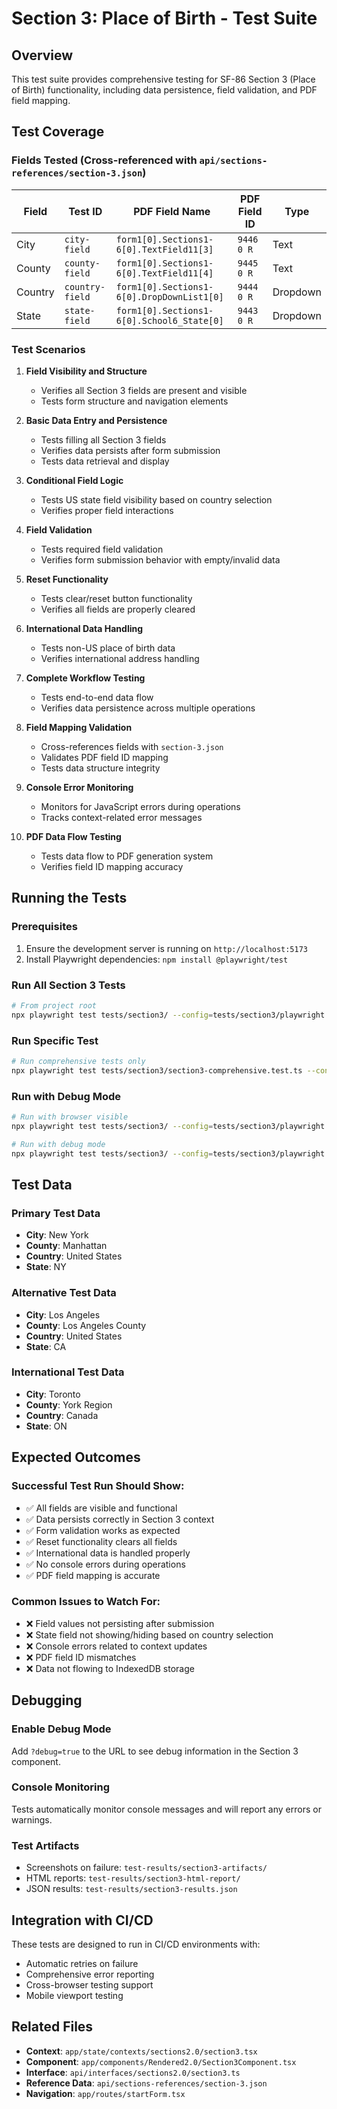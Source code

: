 # Section 3: Place of Birth - Test Suite

## Overview

This test suite provides comprehensive testing for SF-86 Section 3 (Place of Birth) functionality, including data persistence, field validation, and PDF field mapping.

## Test Coverage

### Fields Tested (Cross-referenced with `api/sections-references/section-3.json`)

| Field | Test ID | PDF Field Name | PDF Field ID | Type |
|-------|---------|----------------|--------------|------|
| City | `city-field` | `form1[0].Sections1-6[0].TextField11[3]` | `9446 0 R` | Text |
| County | `county-field` | `form1[0].Sections1-6[0].TextField11[4]` | `9445 0 R` | Text |
| Country | `country-field` | `form1[0].Sections1-6[0].DropDownList1[0]` | `9444 0 R` | Dropdown |
| State | `state-field` | `form1[0].Sections1-6[0].School6_State[0]` | `9443 0 R` | Dropdown |

### Test Scenarios

1. **Field Visibility and Structure**
   - Verifies all Section 3 fields are present and visible
   - Tests form structure and navigation elements

2. **Basic Data Entry and Persistence**
   - Tests filling all Section 3 fields
   - Verifies data persists after form submission
   - Tests data retrieval and display

3. **Conditional Field Logic**
   - Tests US state field visibility based on country selection
   - Verifies proper field interactions

4. **Field Validation**
   - Tests required field validation
   - Verifies form submission behavior with empty/invalid data

5. **Reset Functionality**
   - Tests clear/reset button functionality
   - Verifies all fields are properly cleared

6. **International Data Handling**
   - Tests non-US place of birth data
   - Verifies international address handling

7. **Complete Workflow Testing**
   - Tests end-to-end data flow
   - Verifies data persistence across multiple operations

8. **Field Mapping Validation**
   - Cross-references fields with `section-3.json`
   - Validates PDF field ID mapping
   - Tests data structure integrity

9. **Console Error Monitoring**
   - Monitors for JavaScript errors during operations
   - Tracks context-related error messages

10. **PDF Data Flow Testing**
    - Tests data flow to PDF generation system
    - Verifies field ID mapping accuracy

## Running the Tests

### Prerequisites

1. Ensure the development server is running on `http://localhost:5173`
2. Install Playwright dependencies: `npm install @playwright/test`

### Run All Section 3 Tests

```bash
# From project root
npx playwright test tests/section3/ --config=tests/section3/playwright.config.ts
```

### Run Specific Test

```bash
# Run comprehensive tests only
npx playwright test tests/section3/section3-comprehensive.test.ts --config=tests/section3/playwright.config.ts
```

### Run with Debug Mode

```bash
# Run with browser visible
npx playwright test tests/section3/ --config=tests/section3/playwright.config.ts --headed

# Run with debug mode
npx playwright test tests/section3/ --config=tests/section3/playwright.config.ts --debug
```

## Test Data

### Primary Test Data
- **City**: New York
- **County**: Manhattan  
- **Country**: United States
- **State**: NY

### Alternative Test Data
- **City**: Los Angeles
- **County**: Los Angeles County
- **Country**: United States
- **State**: CA

### International Test Data
- **City**: Toronto
- **County**: York Region
- **Country**: Canada
- **State**: ON

## Expected Outcomes

### Successful Test Run Should Show:
- ✅ All fields are visible and functional
- ✅ Data persists correctly in Section 3 context
- ✅ Form validation works as expected
- ✅ Reset functionality clears all fields
- ✅ International data is handled properly
- ✅ No console errors during operations
- ✅ PDF field mapping is accurate

### Common Issues to Watch For:
- ❌ Field values not persisting after submission
- ❌ State field not showing/hiding based on country selection
- ❌ Console errors related to context updates
- ❌ PDF field ID mismatches
- ❌ Data not flowing to IndexedDB storage

## Debugging

### Enable Debug Mode
Add `?debug=true` to the URL to see debug information in the Section 3 component.

### Console Monitoring
Tests automatically monitor console messages and will report any errors or warnings.

### Test Artifacts
- Screenshots on failure: `test-results/section3-artifacts/`
- HTML reports: `test-results/section3-html-report/`
- JSON results: `test-results/section3-results.json`

## Integration with CI/CD

These tests are designed to run in CI/CD environments with:
- Automatic retries on failure
- Comprehensive error reporting
- Cross-browser testing support
- Mobile viewport testing

## Related Files

- **Context**: `app/state/contexts/sections2.0/section3.tsx`
- **Component**: `app/components/Rendered2.0/Section3Component.tsx`
- **Interface**: `api/interfaces/sections2.0/section3.ts`
- **Reference Data**: `api/sections-references/section-3.json`
- **Navigation**: `app/routes/startForm.tsx`
